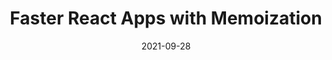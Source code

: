 ---
date: 2021-09-28
hidden: true
publisher: pixie_run
tags:
  - react
  - performance
target_url: https://blog.px.dev/ui-performance/
title: Faster React Apps with Memoization
---